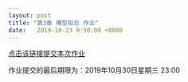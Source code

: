 ```yaml
---
layout: post
title: "第3章 模型拟合 作业"
date:   2019-10-23 9:50:00 +0800
---
```


[点击该链接提交本次作业][homework]

作业提交的最后期限为：2019年10月30日星期三 23:00

[homework]: https://classroom.github.com/a/--nxPal1
